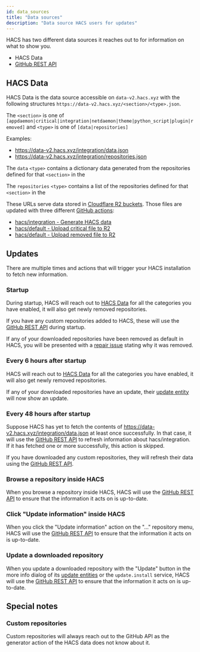 ```yaml
---
id: data_sources
title: "Data sources"
description: "Data source HACS users for updates"
---
```


HACS has two different data sources it reaches out to for information on what to show you.

- HACS Data
- [GitHub REST API](https:/.github.com/en/rest)

## HACS Data

HACS Data is the data source accessible on `data-v2.hacs.xyz` with the following structures `https://data-v2.hacs.xyz/<section>/<type>.json`.

The `<section>` is one of `[appdaemon|critical|integration|netdaemon|theme|python_script|plugin|removed]` and `<type>` is one of `[data|repositories]`

Examples:

- https://data-v2.hacs.xyz/integration/data.json
- https://data-v2.hacs.xyz/integration/repositories.json

The `data` `<type>` contains a dictionary data generated from the repositories defined for that `<section>` in the 

The `repositories` `<type>` contains a list of the repositories defined for that `<section>` in the 

These URLs serve data stored in [Cloudflare R2 buckets](https://developers.cloudflare.com/r2/). Those files are updated with three different [GitHub actions](https://github.com/features/actions):
- [hacs/integration - Generate HACS data](https://github.com/hacs/integration/blob/main/.github/workflows/generate-hacs-data.yml)
- [hacs/default - Upload critical file to R2](https://github.com/hacs/default/blob/master/.github/workflows/upload-critical.yml)
- [hacs/default - Upload removed file to R2](https://github.com/hacs/default/blob/master/.github/workflows/upload-removed.yml)


## Updates

There are multiple times and actions that will trigger your HACS installation to fetch new information.

### Startup

During startup, HACS will reach out to [HACS Data](#hacs-data) for all the categories you have enabled, it will also get newly removed repositories.

If you have any custom repositories added to HACS, these will use the [GitHub REST API](https:/.github.com/en/rest) during startup.

If any of your downloaded repositories have been removed as default in HACS, you will be presented with a [repair issue](https://www.home-assistant.io/integrations/repairs/) stating why it was removed.

### Every 6 hours after startup

HACS will reach out to [HACS Data](#hacs-data) for all the categories you have enabled, it will also get newly removed repositories.

If any of your downloaded repositories have an update, their [update entity](/docs/entities/update.md) will now show an update.

### Every 48 hours after startup

Suppose HACS has yet to fetch the contents of <https://data-v2.hacs.xyz/integration/data.json> at least once successfully. In that case, it will use the [GitHub REST API](https:/.github.com/en/rest) to refresh information about hacs/integration. If it has fetched one or more successfully, this action is skipped.

If you have downloaded any custom repositories, they will refresh their data using the [GitHub REST API](https:/.github.com/en/rest).

### Browse a repository inside HACS

When you browse a repository inside HACS, HACS will use the [GitHub REST API](https:/.github.com/en/rest) to ensure that the information it acts on is up-to-date.

### Click "Update information" inside HACS

When you click the "Update information" action on the "..." repository menu, HACS will use the [GitHub REST API](https:/.github.com/en/rest) to ensure that the information it acts on is up-to-date.

### Update a downloaded repository

When you update a downloaded repository with the "Update" button in the more info dialog of its [update entities](/docs/entities/update.md) or the `update.install` service, HACS will use the [GitHub REST API](https:/.github.com/en/rest) to ensure that the information it acts on is up-to-date.


## Special notes

### Custom repositories

Custom repositories will always reach out to the GitHub API as the generator action of the HACS data does not know about it.